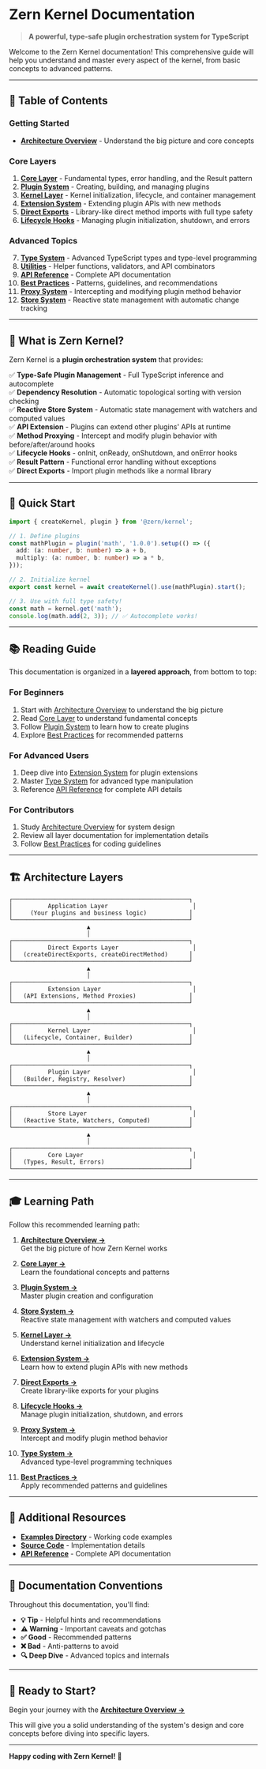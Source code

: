 # Zern Kernel Documentation

> **A powerful, type-safe plugin orchestration system for TypeScript**

Welcome to the Zern Kernel documentation! This comprehensive guide will help you understand and master every aspect of the kernel, from basic concepts to advanced patterns.

---

## 📖 Table of Contents

### Getting Started

- [**Architecture Overview**](./01-architecture-overview.md) - Understand the big picture and core concepts

### Core Layers

1. [**Core Layer**](./02-core-layer.md) - Fundamental types, error handling, and the Result pattern
2. [**Plugin System**](./03-plugin-system.md) - Creating, building, and managing plugins
3. [**Kernel Layer**](./04-kernel-layer.md) - Kernel initialization, lifecycle, and container management
4. [**Extension System**](./05-extension-system.md) - Extending plugin APIs with new methods
5. [**Direct Exports**](./06-direct-exports.md) - Library-like direct method imports with full type safety
6. [**Lifecycle Hooks**](./11-lifecycle-hooks.md) - Managing plugin initialization, shutdown, and errors

### Advanced Topics

7. [**Type System**](./07-type-system.md) - Advanced TypeScript types and type-level programming
8. [**Utilities**](./08-utilities.md) - Helper functions, validators, and API combinators
9. [**API Reference**](./09-api-reference.md) - Complete API documentation
10. [**Best Practices**](./10-best-practices.md) - Patterns, guidelines, and recommendations
11. [**Proxy System**](./12-proxy-system.md) - Intercepting and modifying plugin method behavior
12. [**Store System**](./13-store-system.md) - Reactive state management with automatic change tracking

---

## 🎯 What is Zern Kernel?

Zern Kernel is a **plugin orchestration system** that provides:

✅ **Type-Safe Plugin Management** - Full TypeScript inference and autocomplete  
✅ **Dependency Resolution** - Automatic topological sorting with version checking  
✅ **Reactive Store System** - Automatic state management with watchers and computed values  
✅ **API Extension** - Plugins can extend other plugins' APIs at runtime  
✅ **Method Proxying** - Intercept and modify plugin behavior with before/after/around hooks  
✅ **Lifecycle Hooks** - onInit, onReady, onShutdown, and onError hooks  
✅ **Result Pattern** - Functional error handling without exceptions  
✅ **Direct Exports** - Import plugin methods like a normal library

---

## 🚀 Quick Start

```typescript
import { createKernel, plugin } from '@zern/kernel';

// 1. Define plugins
const mathPlugin = plugin('math', '1.0.0').setup(() => ({
  add: (a: number, b: number) => a + b,
  multiply: (a: number, b: number) => a * b,
}));

// 2. Initialize kernel
export const kernel = await createKernel().use(mathPlugin).start();

// 3. Use with full type safety!
const math = kernel.get('math');
console.log(math.add(2, 3)); // ✅ Autocomplete works!
```

---

## 📚 Reading Guide

This documentation is organized in a **layered approach**, from bottom to top:

### For Beginners

1. Start with [Architecture Overview](./01-architecture-overview.md) to understand the big picture
2. Read [Core Layer](./02-core-layer.md) to understand fundamental concepts
3. Follow [Plugin System](./03-plugin-system.md) to learn how to create plugins
4. Explore [Best Practices](./10-best-practices.md) for recommended patterns

### For Advanced Users

1. Deep dive into [Extension System](./05-extension-system.md) for plugin extensions
2. Master [Type System](./07-type-system.md) for advanced type manipulation
3. Reference [API Reference](./09-api-reference.md) for complete API details

### For Contributors

1. Study [Architecture Overview](./01-architecture-overview.md) for system design
2. Review all layer documentation for implementation details
3. Follow [Best Practices](./10-best-practices.md) for coding guidelines

---

## 🏗️ Architecture Layers

```
┌──────────────────────────────────────────────────┐
│          Application Layer                        │
│     (Your plugins and business logic)            │
└──────────────────────────────────────────────────┘
                      ▲
                      │
┌──────────────────────────────────────────────────┐
│          Direct Exports Layer                     │
│   (createDirectExports, createDirectMethod)      │
└──────────────────────────────────────────────────┘
                      ▲
                      │
┌──────────────────────────────────────────────────┐
│          Extension Layer                          │
│   (API Extensions, Method Proxies)               │
└──────────────────────────────────────────────────┘
                      ▲
                      │
┌──────────────────────────────────────────────────┐
│          Kernel Layer                             │
│   (Lifecycle, Container, Builder)                │
└──────────────────────────────────────────────────┘
                      ▲
                      │
┌──────────────────────────────────────────────────┐
│          Plugin Layer                             │
│   (Builder, Registry, Resolver)                  │
└──────────────────────────────────────────────────┘
                      ▲
                      │
┌──────────────────────────────────────────────────┐
│          Store Layer                              │
│   (Reactive State, Watchers, Computed)           │
└──────────────────────────────────────────────────┘
                      ▲
                      │
┌──────────────────────────────────────────────────┐
│          Core Layer                               │
│   (Types, Result, Errors)                        │
└──────────────────────────────────────────────────┘
```

---

## 🎓 Learning Path

Follow this recommended learning path:

1. **[Architecture Overview →](./01-architecture-overview.md)**  
   Get the big picture of how Zern Kernel works

2. **[Core Layer →](./02-core-layer.md)**  
   Learn the foundational concepts and patterns

3. **[Plugin System →](./03-plugin-system.md)**  
   Master plugin creation and configuration

4. **[Store System →](./13-store-system.md)**  
   Reactive state management with watchers and computed values

5. **[Kernel Layer →](./04-kernel-layer.md)**  
   Understand kernel initialization and lifecycle

6. **[Extension System →](./05-extension-system.md)**  
   Learn how to extend plugin APIs with new methods

7. **[Direct Exports →](./06-direct-exports.md)**  
   Create library-like exports for your plugins

8. **[Lifecycle Hooks →](./11-lifecycle-hooks.md)**  
   Manage plugin initialization, shutdown, and errors

9. **[Proxy System →](./12-proxy-system.md)**  
   Intercept and modify plugin method behavior

10. **[Type System →](./07-type-system.md)**  
    Advanced type-level programming techniques

11. **[Best Practices →](./10-best-practices.md)**  
    Apply recommended patterns and guidelines

---

## 🔗 Additional Resources

- **[Examples Directory](../examples/)** - Working code examples
- **[Source Code](../src/)** - Implementation details
- **[API Reference](./09-api-reference.md)** - Complete API documentation

---

## 📝 Documentation Conventions

Throughout this documentation, you'll find:

- **💡 Tip** - Helpful hints and recommendations
- **⚠️ Warning** - Important caveats and gotchas
- **✅ Good** - Recommended patterns
- **❌ Bad** - Anti-patterns to avoid
- **🔍 Deep Dive** - Advanced topics and internals

---

## 🚦 Ready to Start?

Begin your journey with the **[Architecture Overview →](./01-architecture-overview.md)**

This will give you a solid understanding of the system's design and core concepts before diving into specific layers.

---

**Happy coding with Zern Kernel!** 🎉
